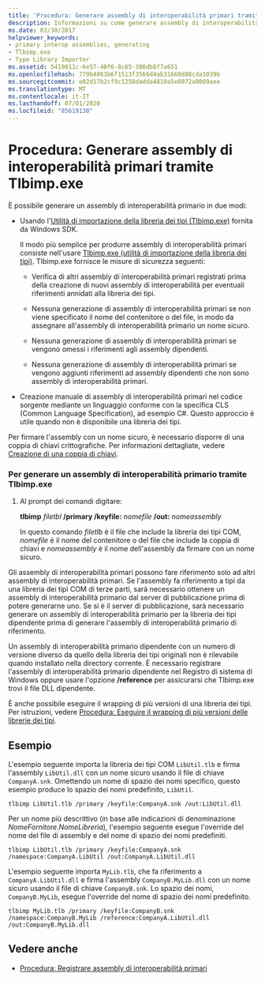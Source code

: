 ```yaml
---
title: 'Procedura: Generare assembly di interoperabilità primari tramite Tlbimp.exe'
description: Informazioni su come generare assembly di interoperabilità primari usando l'utilità di importazione della libreria dei tipi (Tlbimp.exe) fornita dall'Windows SDK.
ms.date: 03/30/2017
helpviewer_keywords:
- primary interop assemblies, generating
- Tlbimp.exe
- Type Library Importer
ms.assetid: 5419011c-6e57-40f6-8c65-386db8f7a651
ms.openlocfilehash: 779b4863b6f1513f3566d4ab31660d88cda1039b
ms.sourcegitcommit: e02d17b2cf9c1258dadda4810a5e6072a0089aee
ms.translationtype: MT
ms.contentlocale: it-IT
ms.lasthandoff: 07/01/2020
ms.locfileid: "85619130"
---
```

# <a name="how-to-generate-primary-interop-assemblies-using-tlbimpexe"></a>Procedura: Generare assembly di interoperabilità primari tramite Tlbimp.exe

È possibile generare un assembly di interoperabilità primario in due modi:

- Usando l'[Utilità di importazione della libreria dei tipi (Tlbimp.exe)](../tools/tlbimp-exe-type-library-importer.md) fornita da Windows SDK.

  Il modo più semplice per produrre assembly di interoperabilità primari consiste nell'usare [Tlbimp.exe (utilità di importazione della libreria dei tipi)](../tools/tlbimp-exe-type-library-importer.md). Tlbimp.exe fornisce le misure di sicurezza seguenti:

  - Verifica di altri assembly di interoperabilità primari registrati prima della creazione di nuovi assembly di interoperabilità per eventuali riferimenti annidati alla libreria dei tipi.

  - Nessuna generazione di assembly di interoperabilità primari se non viene specificato il nome del contenitore o del file, in modo da assegnare all'assembly di interoperabilità primario un nome sicuro.

  - Nessuna generazione di assembly di interoperabilità primari se vengono omessi i riferimenti agli assembly dipendenti.

  - Nessuna generazione di assembly di interoperabilità primari se vengono aggiunti riferimenti ad assembly dipendenti che non sono assembly di interoperabilità primari.

- Creazione manuale di assembly di interoperabilità primari nel codice sorgente mediante un linguaggio conforme con la specifica CLS (Common Language Specification), ad esempio C#. Questo approccio è utile quando non è disponibile una libreria dei tipi.

Per firmare l'assembly con un nome sicuro, è necessario disporre di una coppia di chiavi crittografiche. Per informazioni dettagliate, vedere [Creazione di una coppia di chiavi](../../standard/assembly/create-public-private-key-pair.md).

### <a name="to-generate-a-primary-interop-assembly-using-tlbimpexe"></a>Per generare un assembly di interoperabilità primario tramite Tlbimp.exe

1. Al prompt dei comandi digitare:

    **tlbimp** *filetbl*  **/primary /keyfile:** *nomefile* **/out:** *nomeassembly*

    In questo comando *filetlb* è il file che include la libreria dei tipi COM, *nomefile* è il nome del contenitore o del file che include la coppia di chiavi e *nomeassembly* è il nome dell'assembly da firmare con un nome sicuro.

Gli assembly di interoperabilità primari possono fare riferimento solo ad altri assembly di interoperabilità primari. Se l'assembly fa riferimento a tipi da una libreria dei tipi COM di terze parti, sarà necessario ottenere un assembly di interoperabilità primario dal server di pubblicazione prima di potere generarne uno. Se si è il server di pubblicazione, sarà necessario generare un assembly di interoperabilità primario per la libreria dei tipi dipendente prima di generare l'assembly di interoperabilità primario di riferimento.

Un assembly di interoperabilità primario dipendente con un numero di versione diverso da quello della libreria dei tipi originali non è rilevabile quando installato nella directory corrente. È necessario registrare l'assembly di interoperabilità primario dipendente nel Registro di sistema di Windows oppure usare l'opzione **/reference** per assicurarsi che Tlbimp.exe trovi il file DLL dipendente.

È anche possibile eseguire il wrapping di più versioni di una libreria dei tipi. Per istruzioni, vedere [Procedura: Eseguire il wrapping di più versioni delle librerie dei tipi](https://docs.microsoft.com/previous-versions/dotnet/netframework-4.0/1565h6hc(v=vs.100)).

## <a name="example"></a>Esempio

L'esempio seguente importa la libreria dei tipi COM `LibUtil.tlb` e firma l'assembly `LibUtil.dll` con un nome sicuro usando il file di chiave `CompanyA.snk`. Omettendo un nome di spazio dei nomi specifico, questo esempio produce lo spazio dei nomi predefinito, `LibUtil`.

```console
tlbimp LibUtil.tlb /primary /keyfile:CompanyA.snk /out:LibUtil.dll
```

Per un nome più descrittivo (in base alle indicazioni di denominazione *NomeFornitore*.*NomeLibreria*), l'esempio seguente esegue l'override del nome del file di assembly e del nome di spazio dei nomi predefiniti.

```console
tlbimp LibUtil.tlb /primary /keyfile:CompanyA.snk /namespace:CompanyA.LibUtil /out:CompanyA.LibUtil.dll
```

L'esempio seguente importa `MyLib.tlb`, che fa riferimento a `CompanyA.LibUtil.dll` e firma l'assembly `CompanyB.MyLib.dll` con un nome sicuro usando il file di chiave `CompanyB.snk`. Lo spazio dei nomi, `CompanyB.MyLib`, esegue l'override del nome di spazio dei nomi predefinito.

```console
tlbimp MyLib.tlb /primary /keyfile:CompanyB.snk /namespace:CompanyB.MyLib /reference:CompanyA.LibUtil.dll /out:CompanyB.MyLib.dll
```

## <a name="see-also"></a>Vedere anche

- [Procedura: Registrare assembly di interoperabilità primari](how-to-register-primary-interop-assemblies.md)
